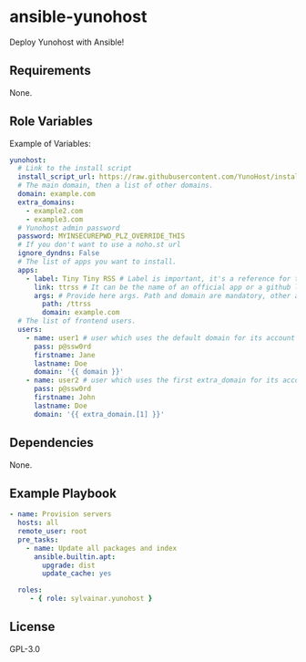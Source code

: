 ansible-yunohost
=========

Deploy Yunohost with Ansible!

Requirements
------------

None.

Role Variables
--------------

Example of Variables:
```yml
yunohost:
  # Link to the install script
  install_script_url: https://raw.githubusercontent.com/YunoHost/install_script/master/install_yunohost
  # The main domain, then a list of other domains.
  domain: example.com
  extra_domains:
    - example2.com
    - example3.com
  # Yunohost admin password
  password: MYINSECUREPWD_PLZ_OVERRIDE_THIS
  # If you don't want to use a noho.st url
  ignore_dyndns: False
  # The list of apps you want to install.
  apps:
    - label: Tiny Tiny RSS # Label is important, it's a reference for the Playbook.
      link: ttrss # It can be the name of an official app or a github link
      args: # Provide here args. Path and domain are mandatory, other args depend of the app (cf manifest.json of app).
        path: /ttrss
        domain: example.com
  # The list of frontend users. 
  users: 
    - name: user1 # user which uses the default domain for its account
      pass: p@ssw0rd
      firstname: Jane
      lastname: Doe
      domain: '{{ domain }}'
    - name: user2 # user which uses the first extra_domain for its account
      pass: p@ssw0rd
      firstname: John 
      lastname: Doe
      domain: '{{ extra_domain.[1] }}'
```

Dependencies
------------

None.

Example Playbook
----------------
```yml
- name: Provision servers
  hosts: all
  remote_user: root
  pre_tasks:
    - name: Update all packages and index
      ansible.builtin.apt:
        upgrade: dist
        update_cache: yes

  roles:
     - { role: sylvainar.yunohost }
```

License
-------

GPL-3.0
